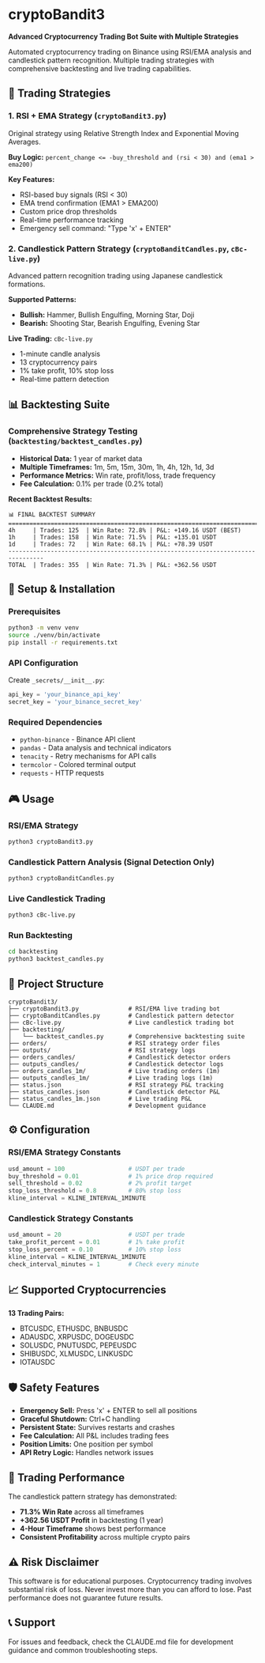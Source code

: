 # cryptoBandit3
**Advanced Cryptocurrency Trading Bot Suite with Multiple Strategies**

Automated cryptocurrency trading on Binance using RSI/EMA analysis and candlestick pattern recognition. Multiple trading strategies with comprehensive backtesting and live trading capabilities.

## 🚀 Trading Strategies

### 1. RSI + EMA Strategy (`cryptoBandit3.py`)
Original strategy using Relative Strength Index and Exponential Moving Averages.

**Buy Logic:** `percent_change <= -buy_threshold and (rsi < 30) and (ema1 > ema200)`

**Key Features:**
- RSI-based buy signals (RSI < 30)
- EMA trend confirmation (EMA1 > EMA200)
- Custom price drop thresholds
- Real-time performance tracking
- Emergency sell command: "Type 'x' + ENTER"

### 2. Candlestick Pattern Strategy (`cryptoBanditCandles.py`, `cBc-live.py`)
Advanced pattern recognition trading using Japanese candlestick formations.

**Supported Patterns:**
- **Bullish:** Hammer, Bullish Engulfing, Morning Star, Doji
- **Bearish:** Shooting Star, Bearish Engulfing, Evening Star

**Live Trading:** `cBc-live.py`
- 1-minute candle analysis
- 13 cryptocurrency pairs
- 1% take profit, 10% stop loss
- Real-time pattern detection

## 📊 Backtesting Suite

### Comprehensive Strategy Testing (`backtesting/backtest_candles.py`)
- **Historical Data:** 1 year of market data
- **Multiple Timeframes:** 1m, 5m, 15m, 30m, 1h, 4h, 12h, 1d, 3d
- **Performance Metrics:** Win rate, profit/loss, trade frequency
- **Fee Calculation:** 0.1% per trade (0.2% total)

**Recent Backtest Results:**
```
📊 FINAL BACKTEST SUMMARY
================================================================================
4h     | Trades: 125  | Win Rate: 72.8% | P&L: +149.16 USDT (BEST)
1h     | Trades: 158  | Win Rate: 71.5% | P&L: +135.01 USDT  
1d     | Trades: 72   | Win Rate: 68.1% | P&L: +78.39 USDT
--------------------------------------------------------------------------------
TOTAL  | Trades: 355  | Win Rate: 71.3% | P&L: +362.56 USDT
```

## 🔧 Setup & Installation

### Prerequisites
```bash
python3 -m venv venv
source ./venv/bin/activate
pip install -r requirements.txt
```

### API Configuration
Create `_secrets/__init__.py`:
```python
api_key = 'your_binance_api_key'
secret_key = 'your_binance_secret_key'
```

### Required Dependencies
- `python-binance` - Binance API client
- `pandas` - Data analysis and technical indicators
- `tenacity` - Retry mechanisms for API calls
- `termcolor` - Colored terminal output
- `requests` - HTTP requests

## 🎮 Usage

### RSI/EMA Strategy
```bash
python3 cryptoBandit3.py
```

### Candlestick Pattern Analysis (Signal Detection Only)
```bash
python3 cryptoBanditCandles.py
```

### Live Candlestick Trading
```bash
python3 cBc-live.py
```

### Run Backtesting
```bash
cd backtesting
python3 backtest_candles.py
```

## 📁 Project Structure

```
cryptoBandit3/
├── cryptoBandit3.py              # RSI/EMA live trading bot
├── cryptoBanditCandles.py        # Candlestick pattern detector
├── cBc-live.py                   # Live candlestick trading bot
├── backtesting/
│   └── backtest_candles.py       # Comprehensive backtesting suite
├── orders/                       # RSI strategy order files
├── outputs/                      # RSI strategy logs
├── orders_candles/               # Candlestick detector orders
├── outputs_candles/              # Candlestick detector logs
├── orders_candles_1m/            # Live trading orders (1m)
├── outputs_candles_1m/           # Live trading logs (1m)
├── status.json                   # RSI strategy P&L tracking
├── status_candles.json           # Candlestick detector P&L
├── status_candles_1m.json        # Live trading P&L
└── CLAUDE.md                     # Development guidance
```

## ⚙️ Configuration

### RSI/EMA Strategy Constants
```python
usd_amount = 100                  # USDT per trade
buy_threshold = 0.01              # 1% price drop required
sell_threshold = 0.02             # 2% profit target  
stop_loss_threshold = 0.8         # 80% stop loss
kline_interval = KLINE_INTERVAL_1MINUTE
```

### Candlestick Strategy Constants
```python
usd_amount = 20                   # USDT per trade
take_profit_percent = 0.01        # 1% take profit
stop_loss_percent = 0.10          # 10% stop loss
kline_interval = KLINE_INTERVAL_1MINUTE
check_interval_minutes = 1        # Check every minute
```

## 📈 Supported Cryptocurrencies

**13 Trading Pairs:**
- BTCUSDC, ETHUSDC, BNBUSDC
- ADAUSDC, XRPUSDC, DOGEUSDC  
- SOLUSDC, PNUTUSDC, PEPEUSDC
- SHIBUSDC, XLMUSDC, LINKUSDC
- IOTAUSDC

## 🛡️ Safety Features

- **Emergency Sell:** Press 'x' + ENTER to sell all positions
- **Graceful Shutdown:** Ctrl+C handling
- **Persistent State:** Survives restarts and crashes
- **Fee Calculation:** All P&L includes trading fees
- **Position Limits:** One position per symbol
- **API Retry Logic:** Handles network issues

## 🎯 Trading Performance

The candlestick pattern strategy has demonstrated:
- **71.3% Win Rate** across all timeframes
- **+362.56 USDT Profit** in backtesting (1 year)
- **4-Hour Timeframe** shows best performance
- **Consistent Profitability** across multiple crypto pairs

## ⚠️ Risk Disclaimer

This software is for educational purposes. Cryptocurrency trading involves substantial risk of loss. Never invest more than you can afford to lose. Past performance does not guarantee future results.

## 📞 Support

For issues and feedback, check the CLAUDE.md file for development guidance and common troubleshooting steps.